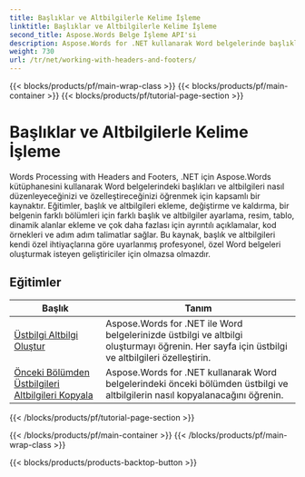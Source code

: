 ```yaml
---
title: Başlıklar ve Altbilgilerle Kelime İşleme
linktitle: Başlıklar ve Altbilgilerle Kelime İşleme
second_title: Aspose.Words Belge İşleme API'si
description: Aspose.Words for .NET kullanarak Word belgelerinde başlıklar ve altbilgilerle nasıl çalışacağınızı öğrenin. Tam eğitimler ve pratik örnekler.
weight: 730
url: /tr/net/working-with-headers-and-footers/
---
```


{{< blocks/products/pf/main-wrap-class >}}
{{< blocks/products/pf/main-container >}}
{{< blocks/products/pf/tutorial-page-section >}}

# Başlıklar ve Altbilgilerle Kelime İşleme


Words Processing with Headers and Footers, .NET için Aspose.Words kütüphanesini kullanarak Word belgelerindeki başlıkları ve altbilgileri nasıl düzenleyeceğinizi ve özelleştireceğinizi öğrenmek için kapsamlı bir kaynaktır. Eğitimler, başlık ve altbilgileri ekleme, değiştirme ve kaldırma, bir belgenin farklı bölümleri için farklı başlık ve altbilgiler ayarlama, resim, tablo, dinamik alanlar ekleme ve çok daha fazlası için ayrıntılı açıklamalar, kod örnekleri ve adım adım talimatlar sağlar. Bu kaynak, başlık ve altbilgileri kendi özel ihtiyaçlarına göre uyarlanmış profesyonel, özel Word belgeleri oluşturmak isteyen geliştiriciler için olmazsa olmazdır.


 ## Eğitimler
| Başlık | Tanım |
| --- | --- |
| [Üstbilgi Altbilgi Oluştur](./create-header-footer/) | Aspose.Words for .NET ile Word belgelerinizde üstbilgi ve altbilgi oluşturmayı öğrenin. Her sayfa için üstbilgi ve altbilgileri özelleştirin. |
| [Önceki Bölümden Üstbilgileri Altbilgileri Kopyala](./copy-headers-footers-from-previous-section/) | Aspose.Words for .NET kullanarak Word belgelerindeki önceki bölümden üstbilgi ve altbilgilerin nasıl kopyalanacağını öğrenin. |
{{< /blocks/products/pf/tutorial-page-section >}}

{{< /blocks/products/pf/main-container >}}
{{< /blocks/products/pf/main-wrap-class >}}

{{< blocks/products/products-backtop-button >}}
